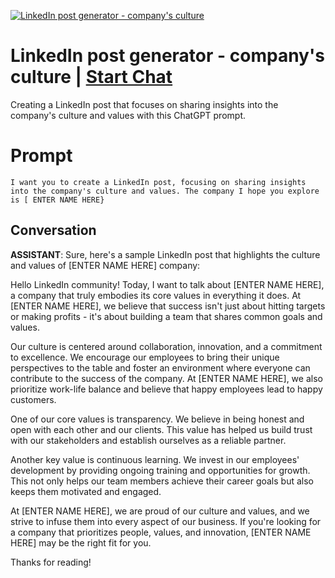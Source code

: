 
[![LinkedIn post generator - company's culture ](https://flow-prompt-covers.s3.us-west-1.amazonaws.com/icon/realistic/real_2.png)](https://gptcall.net/chat.html?data=%7B%22contact%22%3A%7B%22id%22%3A%227JCpdK0OSZUhxNa4wYLjw%22%2C%22flow%22%3Atrue%7D%7D)
# LinkedIn post generator - company's culture  | [Start Chat](https://gptcall.net/chat.html?data=%7B%22contact%22%3A%7B%22id%22%3A%227JCpdK0OSZUhxNa4wYLjw%22%2C%22flow%22%3Atrue%7D%7D)
 Creating a LinkedIn post that focuses on sharing insights into the company's culture and values with this ChatGPT prompt.

# Prompt

```
I want you to create a LinkedIn post, focusing on sharing insights into the company's culture and values. The company I hope you explore is [ ENTER NAME HERE} 
```

## Conversation

**ASSISTANT**: Sure, here's a sample LinkedIn post that highlights the culture and values of [ENTER NAME HERE] company:



Hello LinkedIn community! Today, I want to talk about [ENTER NAME HERE], a company that truly embodies its core values in everything it does. At [ENTER NAME HERE], we believe that success isn't just about hitting targets or making profits - it's about building a team that shares common goals and values.



Our culture is centered around collaboration, innovation, and a commitment to excellence. We encourage our employees to bring their unique perspectives to the table and foster an environment where everyone can contribute to the success of the company. At [ENTER NAME HERE], we also prioritize work-life balance and believe that happy employees lead to happy customers.



One of our core values is transparency. We believe in being honest and open with each other and our clients. This value has helped us build trust with our stakeholders and establish ourselves as a reliable partner.



Another key value is continuous learning. We invest in our employees' development by providing ongoing training and opportunities for growth. This not only helps our team members achieve their career goals but also keeps them motivated and engaged.



At [ENTER NAME HERE], we are proud of our culture and values, and we strive to infuse them into every aspect of our business. If you're looking for a company that prioritizes people, values, and innovation, [ENTER NAME HERE] may be the right fit for you.



Thanks for reading!



